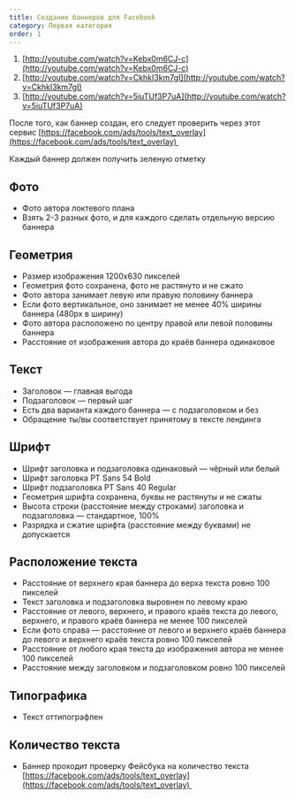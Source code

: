 ```yaml
---
title: Создание баннеров для Facebook
category: Первая категория
order: 1
---
```


1. [http://youtube.com/watch?v=Kebx0m6CJ-c](http://youtube.com/watch?v=Kebx0m6CJ-c)
2. [http://youtube.com/watch?v=CkhkI3km7gI](http://youtube.com/watch?v=CkhkI3km7gI)
3. [http://youtube.com/watch?v=5iuTUf3P7uA](http://youtube.com/watch?v=5iuTUf3P7uA)

После того, как баннер создан, его следует проверить через этот сервис [https://facebook.com/ads/tools/text_overlay](https://facebook.com/ads/tools/text_overlay) 

Каждый баннер должен получить зеленую отметку

## Фото

* Фото автора локтевого плана
* Взять 2-3 разных фото, и для каждого сделать отдельную версию баннера

## Геометрия

* Размер изображения 1200x630 пикселей
* Геометрия фото сохранена, фото не растянуто и не сжато
* Фото автора занимает левую или правую половину баннера
* Если фото вертикальное, оно занимает не менее 40% ширины баннера (480px в ширину)
* Фото автора расположено по центру правой или левой половины баннера
* Расстояние от изображения автора до краёв баннера одинаковое

## Текст

* Заголовок — главная выгода
* Подзаголовок — первый шаг
* Есть два варианта каждого баннера — с подзаголовком и без
* Обращение ты/вы соответствует принятому в тексте лендинга

## Шрифт

* Шрифт заголовка и подзаголовка одинаковый — чёрный или белый
* Шрифт заголовка PT Sans 54 Bold
* Шрифт подзаголовка PT Sans 40 Regular
* Геометрия шрифта сохранена, буквы не растянуты и не сжаты
* Высота строки (расстояние между строками) заголовка и подзаголовка — стандартное, 100%
* Разрядка и сжатие шрифта (расстояние между буквами) не допускается

## Расположение текста

* Расстояние от верхнего края баннера до верха текста ровно 100 пикселей
* Текст заголовка и подзаголовка выровнен по левому краю
* Расстояние от левого, верхнего, и правого краёв текста до левого, верхнего, и правого краёв баннера не менее 100 пикселей
* Если фото справа — расстояние от левого и верхнего краёв баннера до левого и верхнего краёв текста ровно 100 пикселей
* Расстояние от любого края текста до изображения автора не менее 100 пикселей
* Расстояние между заголовком и подзаголовком ровно 100 пикселей

## Типографика

* Текст оттипографлен

## Количество текста

* Баннер проходит проверку Фейсбука на количество текста [https://facebook.com/ads/tools/text_overlay](https://facebook.com/ads/tools/text_overlay) 


